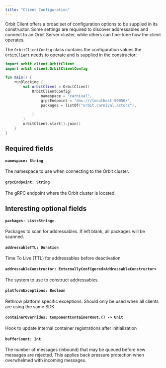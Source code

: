 ```yaml
---
title: "Client Configuration"
---
```


Orbit Client offers a broad set of configuration options to be supplied in its constructor. Some settings are required to discover addressables and connect to an Orbit Server cluster, while others can fine-tune how the client operates.

The `OrbitClientConfig` class contains the configuration values the `OrbitClient` needs to operate and is supplied in the constructor:

```kotlin
import orbit.client.OrbitClient
import orbit.client.OrbitClientConfig

fun main() {
    runBlocking {
        val orbitClient = OrbitClient(
            OrbitClientConfig(
                namespace = "carnival",
                grpcEndpoint = "dns:///localhost:50056/",
                packages = listOf("orbit.carnival.actors"),
                ...
            )
        )
        orbitClient.start().join()
    }
}
```

## Required fields

#### `namespace: String`
The namespace to use when connecting to the Orbit cluster.

#### `grpcEndpoint: String`
The gRPC endpoint where the Orbit cluster is located.

## Interesting optional fields

#### `packages: List<String>`
Packages to scan for addressables. If left blank, all packages will be scanned.


#### `addressableTTL: Duration`
Time To Live (TTL) for addressables before deactivation

#### `addressableConstructor: ExternallyConfigured<AddressableConstructor>`
The system to use to construct addressables.

#### `platformExceptions: Boolean`
Rethrow platform specific exceptions. Should only be used when all clients are using the same SDK.

#### `containerOverrides: ComponentContainerRoot.() -> Unit`
Hook to update internal container registrations after initialization

#### `bufferCount: Int`
The number of messages (inbound) that may be queued before new messages are rejected. This applies back pressure protection when overwhelmed with incoming messages.
